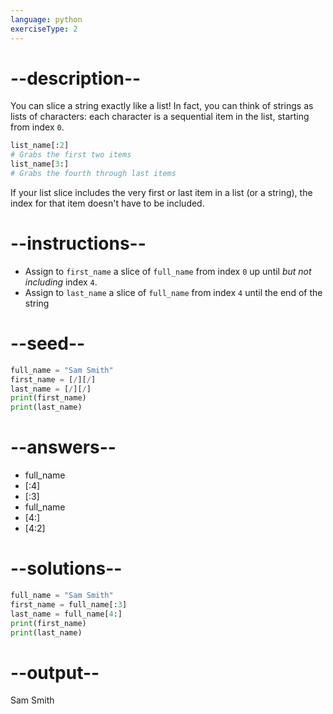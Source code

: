 ```yaml
---
language: python
exerciseType: 2
---
```


# --description--

You can slice a string exactly like a list! In fact, you can think of strings as lists of characters: each character is a sequential item in the list, starting from index `0`.
```python
list_name[:2]
# Grabs the first two items
list_name[3:]
# Grabs the fourth through last items
```
If your list slice includes the very first or last item in a list (or a string), the index for that item doesn't have to be included.

# --instructions--

- Assign to `first_name` a slice of `full_name` from index `0` up until *but not including* index `4`.
- Assign to `last_name` a slice of `full_name` from index `4` until the end of the string

# --seed--

```python
full_name = "Sam Smith"
first_name = [/][/]
last_name = [/][/]
print(first_name)
print(last_name)
```

# --answers--

- full_name
- [:4]
- [:3]
- full_name
- [4:]
- [4:2]

# --solutions--

```python
full_name = "Sam Smith"
first_name = full_name[:3]
last_name = full_name[4:]
print(first_name)
print(last_name)
```

# --output--

Sam
Smith
